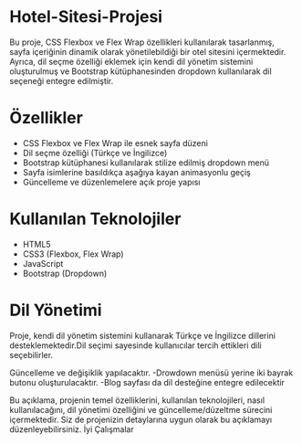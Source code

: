 # Hotel-Sitesi-Projesi
Bu proje, CSS Flexbox ve Flex Wrap özellikleri kullanılarak tasarlanmış, sayfa içeriğinin dinamik olarak yönetilebildiği bir otel sitesini içermektedir. 
Ayrıca, dil seçme özelliği eklemek için kendi dil yönetim sistemini oluşturulmuş ve Bootstrap kütüphanesinden dropdown kullanılarak dil seçeneği entegre edilmiştir.

# Özellikler

- CSS Flexbox ve Flex Wrap ile esnek sayfa düzeni
- Dil seçme özelliği (Türkçe ve İngilizce)
- Bootstrap kütüphanesi kullanılarak stilize edilmiş dropdown menü
- Sayfa isimlerine basıldıkça aşağıya kayan animasyonlu geçiş
- Güncelleme ve düzenlemelere açık proje yapısı
  
# Kullanılan Teknolojiler

- HTML5
- CSS3 (Flexbox, Flex Wrap)
- JavaScript
- Bootstrap (Dropdown)

# Dil Yönetimi

Proje, kendi dil yönetim sistemini kullanarak Türkçe ve İngilizce dillerini desteklemektedir.Dil seçimi sayesinde kullanıcılar tercih ettikleri dili seçebilirler.

 Güncelleme  ve değişiklik yapılacaktır.
-Drowdown menüsü yerine iki bayrak butonu oluşturulacaktır.
-Blog sayfası da dil desteğine entegre edilecektir


 Bu açıklama, projenin temel özelliklerini, kullanılan teknolojileri, nasıl kullanılacağını, dil yönetimi özelliğini ve güncelleme/düzeltme sürecini içermektedir. 
 Siz de projenizin detaylarına uygun olarak bu açıklamayı düzenleyebilirsiniz.
 İyi Çalışmalar



